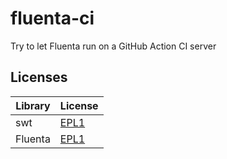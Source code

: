 # fluenta-ci
Try to let Fluenta run on a GitHub Action CI server

## Licenses

| Library | License                                                     |
|---------|-------------------------------------------------------------|
| swt     | [EPL1](https://www.eclipse.org/org/documents/epl-v10.html)  |
| Fluenta | [EPL1](https://github.com/rmraya/Fluenta/blob/main/LICENSE) |
